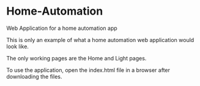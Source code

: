 # Home-Automation
Web Application for a home automation app

This is only an example of what a home automation web application would look like.

The only working pages are the Home and Light pages.

To use the application, open the index.html file in a browser after downloading the files.
